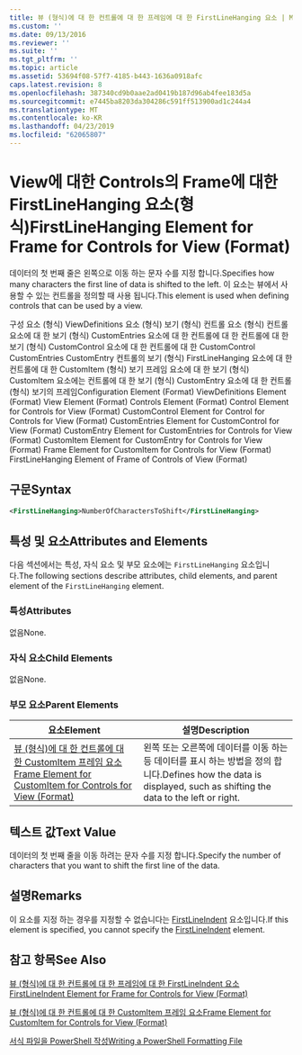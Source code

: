 ```yaml
---
title: 뷰 (형식)에 대 한 컨트롤에 대 한 프레임에 대 한 FirstLineHanging 요소 | Microsoft Docs
ms.custom: ''
ms.date: 09/13/2016
ms.reviewer: ''
ms.suite: ''
ms.tgt_pltfrm: ''
ms.topic: article
ms.assetid: 53694f08-57f7-4185-b443-1636a0918afc
caps.latest.revision: 8
ms.openlocfilehash: 387340cd9b0aae2ad0419b187d96ab4fee183d5a
ms.sourcegitcommit: e7445ba8203da304286c591ff513900ad1c244a4
ms.translationtype: MT
ms.contentlocale: ko-KR
ms.lasthandoff: 04/23/2019
ms.locfileid: "62065807"
---
```

# <a name="firstlinehanging-element-for-frame-for-controls-for-view-format"></a><span data-ttu-id="21daf-102">View에 대한 Controls의 Frame에 대한 FirstLineHanging 요소(형식)</span><span class="sxs-lookup"><span data-stu-id="21daf-102">FirstLineHanging Element for Frame for Controls for View (Format)</span></span>

<span data-ttu-id="21daf-103">데이터의 첫 번째 줄은 왼쪽으로 이동 하는 문자 수를 지정 합니다.</span><span class="sxs-lookup"><span data-stu-id="21daf-103">Specifies how many characters the first line of data is shifted to the left.</span></span> <span data-ttu-id="21daf-104">이 요소는 뷰에서 사용할 수 있는 컨트롤을 정의할 때 사용 됩니다.</span><span class="sxs-lookup"><span data-stu-id="21daf-104">This element is used when defining controls that can be used by a view.</span></span>

<span data-ttu-id="21daf-105">구성 요소 (형식) ViewDefinitions 요소 (형식) 보기 (형식) 컨트롤 요소 (형식) 컨트롤 요소에 대 한 보기 (형식) CustomEntries 요소에 대 한 컨트롤에 대 한 컨트롤에 대 한 보기 (형식) CustomControl 요소에 대 한 컨트롤에 대 한 CustomControl CustomEntries CustomEntry 컨트롤의 보기 (형식) FirstLineHanging 요소에 대 한 컨트롤에 대 한 CustomItem (형식) 보기 프레임 요소에 대 한 보기 (형식) CustomItem 요소에는 컨트롤에 대 한 보기 (형식) CustomEntry 요소에 대 한 컨트롤 (형식) 보기의 프레임</span><span class="sxs-lookup"><span data-stu-id="21daf-105">Configuration Element (Format) ViewDefinitions Element (Format) View Element (Format) Controls Element (Format) Control Element for Controls for View (Format) CustomControl Element for Control for Controls for View (Format) CustomEntries Element for CustomControl for View (Format) CustomEntry Element for CustomEntries for Controls for View (Format) CustomItem Element for CustomEntry for Controls for View (Format) Frame Element for CustomItem for Controls for View (Format) FirstLineHanging Element of Frame of Controls of View (Format)</span></span>

## <a name="syntax"></a><span data-ttu-id="21daf-106">구문</span><span class="sxs-lookup"><span data-stu-id="21daf-106">Syntax</span></span>

```xml
<FirstLineHanging>NumberOfCharactersToShift</FirstLineHanging>
```

## <a name="attributes-and-elements"></a><span data-ttu-id="21daf-107">특성 및 요소</span><span class="sxs-lookup"><span data-stu-id="21daf-107">Attributes and Elements</span></span>

<span data-ttu-id="21daf-108">다음 섹션에서는 특성, 자식 요소 및 부모 요소에는 `FirstLineHanging` 요소입니다.</span><span class="sxs-lookup"><span data-stu-id="21daf-108">The following sections describe attributes, child elements, and parent element of the `FirstLineHanging` element.</span></span>

### <a name="attributes"></a><span data-ttu-id="21daf-109">특성</span><span class="sxs-lookup"><span data-stu-id="21daf-109">Attributes</span></span>

<span data-ttu-id="21daf-110">없음</span><span class="sxs-lookup"><span data-stu-id="21daf-110">None.</span></span>

### <a name="child-elements"></a><span data-ttu-id="21daf-111">자식 요소</span><span class="sxs-lookup"><span data-stu-id="21daf-111">Child Elements</span></span>

<span data-ttu-id="21daf-112">없음</span><span class="sxs-lookup"><span data-stu-id="21daf-112">None.</span></span>

### <a name="parent-elements"></a><span data-ttu-id="21daf-113">부모 요소</span><span class="sxs-lookup"><span data-stu-id="21daf-113">Parent Elements</span></span>

|<span data-ttu-id="21daf-114">요소</span><span class="sxs-lookup"><span data-stu-id="21daf-114">Element</span></span>|<span data-ttu-id="21daf-115">설명</span><span class="sxs-lookup"><span data-stu-id="21daf-115">Description</span></span>|
|-------------|-----------------|
|[<span data-ttu-id="21daf-116">뷰 (형식)에 대 한 컨트롤에 대 한 CustomItem 프레임 요소</span><span class="sxs-lookup"><span data-stu-id="21daf-116">Frame Element for CustomItem for Controls for View (Format)</span></span>](./frame-element-for-customitem-for-controls-for-view-format.md)|<span data-ttu-id="21daf-117">왼쪽 또는 오른쪽에 데이터를 이동 하는 등 데이터를 표시 하는 방법을 정의 합니다.</span><span class="sxs-lookup"><span data-stu-id="21daf-117">Defines how the data is displayed, such as shifting the data to the left or right.</span></span>|

## <a name="text-value"></a><span data-ttu-id="21daf-118">텍스트 값</span><span class="sxs-lookup"><span data-stu-id="21daf-118">Text Value</span></span>

<span data-ttu-id="21daf-119">데이터의 첫 번째 줄을 이동 하려는 문자 수를 지정 합니다.</span><span class="sxs-lookup"><span data-stu-id="21daf-119">Specify the number of characters that you want to shift the first line of the data.</span></span>

## <a name="remarks"></a><span data-ttu-id="21daf-120">설명</span><span class="sxs-lookup"><span data-stu-id="21daf-120">Remarks</span></span>

<span data-ttu-id="21daf-121">이 요소를 지정 하는 경우를 지정할 수 없습니다는 [FirstLineIndent](./firstlineindent-element-for-frame-for-controls-for-view-format.md) 요소입니다.</span><span class="sxs-lookup"><span data-stu-id="21daf-121">If this element is specified, you cannot specify the [FirstLineIndent](./firstlineindent-element-for-frame-for-controls-for-view-format.md) element.</span></span>

## <a name="see-also"></a><span data-ttu-id="21daf-122">참고 항목</span><span class="sxs-lookup"><span data-stu-id="21daf-122">See Also</span></span>

[<span data-ttu-id="21daf-123">뷰 (형식)에 대 한 컨트롤에 대 한 프레임에 대 한 FirstLineIndent 요소</span><span class="sxs-lookup"><span data-stu-id="21daf-123">FirstLineIndent Element for Frame for Controls for View (Format)</span></span>](./firstlineindent-element-for-frame-for-controls-for-view-format.md)

[<span data-ttu-id="21daf-124">뷰 (형식)에 대 한 컨트롤에 대 한 CustomItem 프레임 요소</span><span class="sxs-lookup"><span data-stu-id="21daf-124">Frame Element for CustomItem for Controls for View (Format)</span></span>](./frame-element-for-customitem-for-controls-for-view-format.md)

[<span data-ttu-id="21daf-125">서식 파일을 PowerShell 작성</span><span class="sxs-lookup"><span data-stu-id="21daf-125">Writing a PowerShell Formatting File</span></span>](./writing-a-powershell-formatting-file.md)
